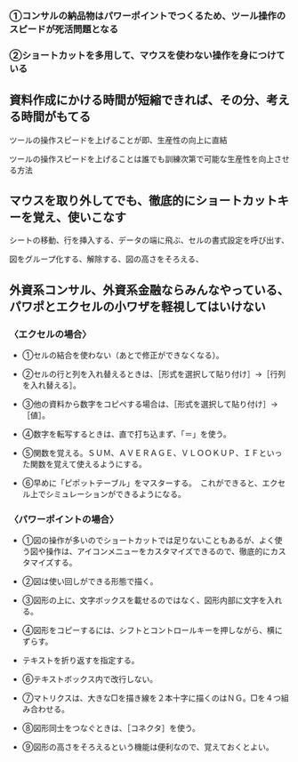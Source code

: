 ### ①コンサルの納品物はパワーポイントでつくるため、ツール操作のスピードが死活問題となる

### ②ショートカットを多用して、マウスを使わない操作を身につけている

## 資料作成にかける時間が短縮できれば、その分、考える時間がもてる

ツールの操作スピードを上げることが即、生産性の向上に直結

ツールの操作スピードを上げることは誰でも訓練次第で可能な生産性を向上させる方法

## マウスを取り外してでも、徹底的にショートカットキーを覚え、使いこなす

シートの移動、行を挿入する、データの端に飛ぶ、セルの書式設定を呼び出す、

図をグループ化する、解除する、図の高さをそろえる、

## 外資系コンサル、外資系金融ならみんなやっている、パワポとエクセルの小ワザを軽視してはいけない

### 〈エクセルの場合〉
* ①セルの結合を使わない（あとで修正ができなくなる）。
* ②セルの行と列を入れ替えるときは、［形式を選択して貼り付け］→［行列を入れ替える］。
* ③他の資料から数字をコピペする場合は、［形式を選択して貼り付け］→［値］。
* ④数字を転写するときは、直で打ち込まず、「＝」を使う。

* ⑤関数を覚える。ＳＵＭ、ＡＶＥＲＡＧＥ、ＶＬＯＯＫＵＰ、ＩＦといった関数を覚えて使えるようにする。
* ⑥早めに「ピポットテーブル」をマスターする。　これができると、エクセル上でシミュレーションができるようになる。　
### 〈パワーポイントの場合〉
* ①図の操作が多いのでショートカットでは足りないこともあるが、よく使う図や操作は、アイコンメニューをカスタマイズできるので、徹底的にカスタマイズする。
* ②図は使い回しができる形態で描く。
* ③図形の上に、文字ボックスを載せるのではなく、図形内部に文字を入れる。
* ④図形をコピーするには、シフトとコントロールキーを押しながら、横にずらす。

* テキストを折り返すを指定する。
* ⑥テキストボックス内で改行しない。
* ⑦マトリクスは、大きな□を描き線を２本十字に描くのはＮＧ。□を４つ組み合わせる。
* ⑧図形同士をつなぐときは、［コネクタ］を使う。
* ⑨図形の高さをそろえるという機能は便利なので、覚えておくとよい。

